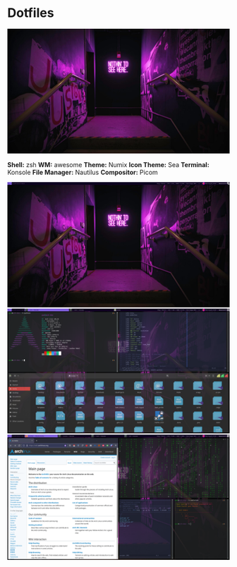 # Dotfiles

![Cyberpunk AwesomeWM](neon-dark-place-5k-k5-1920x1080.jpg)

**Shell:** zsh
**WM:** awesome
**Theme:** Numix
**Icon Theme:** Sea
**Terminal:** Konsole
**File Manager:** Nautilus
**Compositor:** Picom

![Desktop](2021-08-02_04-43.png)
![Neofetch, Nautilus](2021-08-02_05-04.png)
![Firefox, Gimmicks](2021-08-02_05-08.png)
